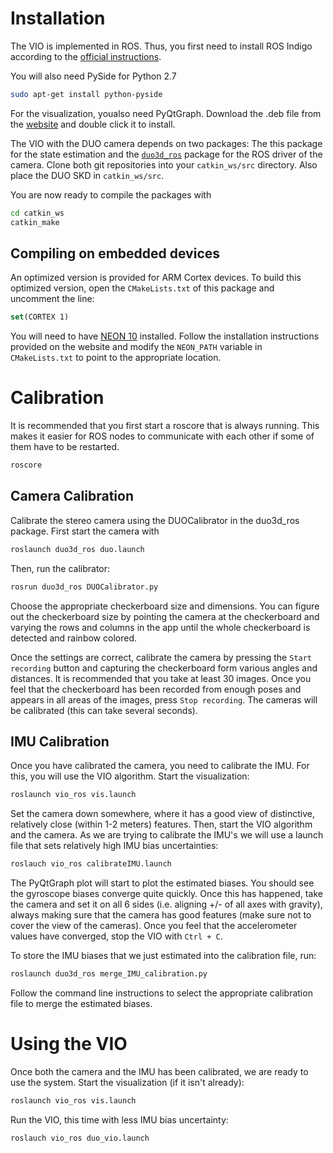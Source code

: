 # Installation
The VIO is implemented in ROS. Thus, you first need to install ROS Indigo according to the [official instructions](http://wiki.ros.org/indigo/Installation/Ubuntu).

You will also need PySide for Python 2.7
```bash
sudo apt-get install python-pyside
```
For the visualization, youalso need PyQtGraph. Download the .deb file from the [website](http://pyqtgraph.org/) and double click it to install.

The VIO with the DUO camera depends on two packages: The this package for the state estimation and the [`duo3d_ros`](https://gitlab.inf.ethz.ch/naegelit/DUO3d_ROS) package for the ROS driver of the camera. Clone both git repositories into your `catkin_ws/src` directory. Also place the DUO SKD in `catkin_ws/src`.

You are now ready to compile the packages with
```bash
cd catkin_ws
catkin_make
```

## Compiling on embedded devices
An optimized version is provided for ARM Cortex devices. To build this optimized version, open the `CMakeLists.txt` of this package and uncomment the line:
```cmake
set(CORTEX 1)
```

You will need to have [NEON 10](http://projectne10.github.io/Ne10/) installed. Follow the installation instructions provided on the website and modify the `NEON_PATH` variable in `CMakeLists.txt` to point to the appropriate location.

# Calibration
It is recommended that you first start a roscore that is always running. This makes it easier for ROS nodes to communicate with each other if some of them have to be restarted. 
```bash
roscore
```
## Camera Calibration
Calibrate the stereo camera using the DUOCalibrator in the duo3d_ros package. First start the camera with 
```bash
roslaunch duo3d_ros duo.launch
```
Then, run the calibrator:
```bash
rosrun duo3d_ros DUOCalibrator.py
```

Choose the appropriate checkerboard size and dimensions. You can figure out the checkerboard size by pointing the camera at the checkerboard and varying the rows and columns in the app until the whole checkerboard is detected and rainbow colored.

Once the settings are correct, calibrate the camera by pressing the `Start recording` button and capturing the checkerboard form various angles and distances.
It is recommended that you take at least 30 images.
Once you feel that the checkerboard has been recorded from enough poses and appears in all areas of the images, press `Stop recording`.
The cameras will be calibrated (this can take several seconds).

## IMU Calibration
Once you have calibrated the camera, you need to calibrate the IMU. For this, you will use the VIO algorithm. Start the visualization:
```bash
roslaunch vio_ros vis.launch
```
Set the camera down somewhere, where it has a good view of distinctive, relatively close (within 1-2 meters) features.
Then, start the VIO algorithm and the camera. As we are trying to calibrate the IMU's we will use a launch file that sets relatively high IMU bias uncertainties:
```bash
roslauch vio_ros calibrateIMU.launch
```
The PyQtGraph plot will start to plot the estimated biases.
You should see the gyroscope biases converge quite quickly.
Once this has happened, take the camera and set it on all 6 sides (i.e. aligning +/- of all axes with gravity), always making sure that the camera has good features (make sure not to cover the view of the cameras).
Once you feel that the accelerometer values have converged, stop the VIO with `Ctrl + C`.

To store the IMU biases that we just estimated into the calibration file, run:
```bash
roslaunch duo3d_ros merge_IMU_calibration.py
```
Follow the command line instructions to select the appropriate calibration file to merge the estimated biases.

# Using the VIO
Once both the camera and the IMU has been calibrated, we are ready to use the system. Start the visualization (if it isn't already):
```bash
roslaunch vio_ros vis.launch
```
Run the VIO, this time with less IMU bias uncertainty:
```bash
roslauch vio_ros duo_vio.launch
```

